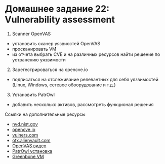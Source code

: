 # Домашнее задание 22: Vulnerability assessment  
1) Scanner OpenVAS  
- установить сканер уязвиостей OpenVAS  
- просканировать VM  
- из отчета выбрать CVE и на различных ресурсов найти решение по устранению уязвимости  

2) Зарегестрироваться на opencve.io  
- подписаться на отслеживание релевантных для себя уязвимостей (Linux, Windows, сетевое обоорудование и т.д.)  

3) Установить PatrOwl  
- добавить несколько активов, рассмотреть функционал решения  

Ссылки на дополнительные ресурсы  
- [nvd.nist.gov](https://nvd.nist.gov/)  
- [opencve.io](https://www.opencve.io/welcome)
- [vulners.com](https://vulners.com/)  
- [otx.alienvault.com](https://otx.alienvault.com/)  
- [OpenVAS видео](https://www.youtube.com/watch?v=egiJ9A7oq3U)  
- [PatrOwl установка](https://github.com/Patrowl/PatrowlDocs/blob/master/installation/installation-guide.md)  
- [Greenbone VM](https://www.greenbone.net/en/greenbone-free/)  